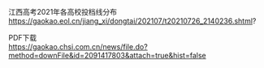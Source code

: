 江西高考2021年各高校投档线分布
https://gaokao.eol.cn/jiang_xi/dongtai/202107/t20210726_2140236.shtml?  

PDF下载  
https://gaokao.chsi.com.cn/news/file.do?method=downFile&id=2091417803&attach=true&hist=false

